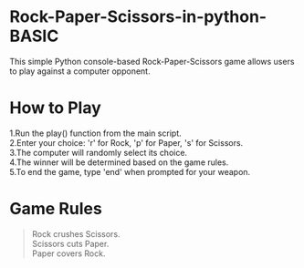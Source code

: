 # Rock-Paper-Scissors-in-python-BASIC
This simple Python console-based Rock-Paper-Scissors game allows users to play against a computer opponent.

# How to Play
1.Run the play() function from the main script.                
2.Enter your choice: 'r' for Rock, 'p' for Paper, 's' for Scissors.                                            
3.The computer will randomly select its choice.                        
4.The winner will be determined based on the game rules.                            
5.To end the game, type 'end' when prompted for your weapon.                                       

# Game Rules
> Rock crushes Scissors.                                     
> Scissors cuts Paper.                                  
> Paper covers Rock.
